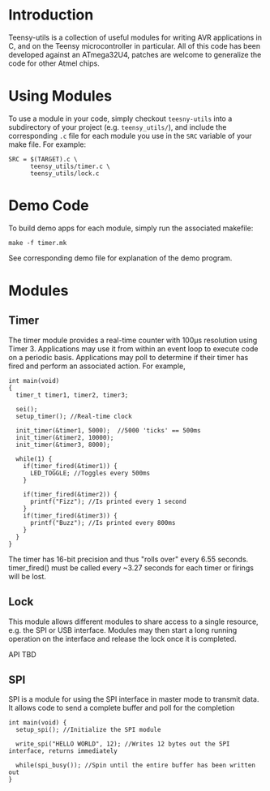 Introduction
============

Teensy-utils is a collection of useful modules for writing AVR applications in C, and on the Teensy microcontroller in particular. All of this code has been developed against an ATmega32U4, patches are welcome to generalize the code for other Atmel chips. 

Using Modules
=============

To use a module in your code, simply checkout `teesny-utils` into a subdirectory of your project (e.g. `teensy_utils/`), and include the corresponding `.c` file for each module you use in the `SRC` variable of your make file. For example: 

    SRC = $(TARGET).c \
          teensy_utils/timer.c \
          teensy_utils/lock.c


Demo Code
=============

To build demo apps for each module, simply run the associated makefile:

    make -f timer.mk

See corresponding demo file for explanation of the demo program. 

Modules
============

Timer
---------

The timer module provides a real-time counter with 100µs resolution using Timer 3. Applications may use it from within an event loop to execute code on a periodic basis. Applications may poll to determine if their timer has fired and perform an associated action. For example, 

    int main(void)
    {
      timer_t timer1, timer2, timer3;

      sei();
      setup_timer(); //Real-time clock

      init_timer(&timer1, 5000);  //5000 'ticks' == 500ms
      init_timer(&timer2, 10000); 
      init_timer(&timer3, 8000);
  
      while(1) {
        if(timer_fired(&timer1)) {
          LED_TOGGLE; //Toggles every 500ms
        }
    
        if(timer_fired(&timer2)) {
          printf("Fizz"); //Is printed every 1 second
        }
        if(timer_fired(&timer3)) {
          printf("Buzz"); //Is printed every 800ms
        }
      }
    }

The timer has 16-bit precision and thus "rolls over" every 6.55 seconds. timer_fired() must be called every ~3.27 seconds for each timer or firings will be lost. 

Lock
-----------

This module allows different modules to share access to a single resource, e.g. the SPI or USB interface. Modules may then start a long running operation on the interface and release the lock once it is completed. 

API TBD

SPI
------------ 

SPI is a module for using the SPI interface in master mode to transmit data. It allows code to send a complete buffer and poll for the completion

    int main(void) {
      setup_spi(); //Initialize the SPI module

      write_spi("HELLO WORLD", 12); //Writes 12 bytes out the SPI interface, returns immediately
      
      while(spi_busy()); //Spin until the entire buffer has been written out
    }